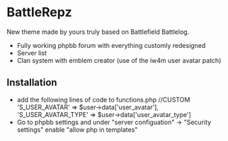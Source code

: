BattleRepz
=============
New theme made by yours truly based on Battlefield Battlelog.

- Fully working phpbb forum with everything customly redesigned
- Server list
- Clan system with emblem creator (use of the iw4m user avatar patch)

Installation
-----------
- add the following lines of code to functions.php
		//CUSTOM
		'S_USER_AVATAR'			=> $user->data['user_avatar'],
		'S_USER_AVATAR_TYPE'	=> $user->data['user_avatar_type']
- Go to phpbb settings and under "server configuation" -> "Security settings" enable "allow php in templates"